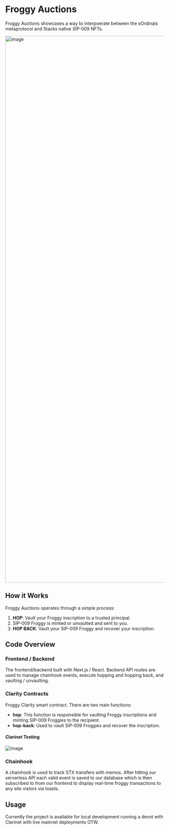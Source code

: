 # Froggy Auctions

Froggy Auctions showcases a way to interpoerate between the sOrdinals metaprotocol and Stacks native SIP-009 NFTs. 

<img width="1726" alt="image" src="https://github.com/Markeljan/froggy-auctions/assets/12901349/6ee2a9be-e49a-4fac-9757-68685dd7245e">

## How it Works

Froggy Auctions operates through a simple process:

1. **HOP**: Vault your Froggy inscription to a trusted principal.
2. SIP-009 Froggy is minted or unvaulted and sent to you.
3. **HOP BACK**: Vault your SIP-009 Froggy and recover your inscription.

## Code Overview

### Frontend / Backend

The frontend/backend built with Next.js / React.  Backend API routes are used to manage chainhook events, execute hopping and hopping back, and vaulting / unvaulting.

### Clarity Contracts

Froggy Clarity smart contract. There are two main functions:

- **hop**: This function is responsible for vaulting Froggy inscriptions and minting SIP-009 Froggies to the recipient.
- **hop-back**: Used to vault SIP-009 Froggies and recover the inscription.

#### Clarinet Testing

![image](https://github.com/Markeljan/froggy-auctions/assets/12901349/efc8aa3f-de42-45b5-91cd-b6f8b28b4589)


### Chainhook

A chainhook is used to track STX transfers with memos. After hitting our serverless API each valid event is saved to our database which is then subscribed to from our frontend to display real-time froggy transactions to any site vistors via toasts.

## Usage

Currently the project is available for local development running a devnt with Clarinet with live mainnet deployments OTW.


